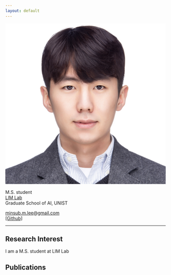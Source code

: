 ```yaml
---
layout: default
---
```


<!-- ## About Me -->

<img class="profile-picture" src="minsub.jpg">

M.S. student<br/>
[LIM Lab](https://sites.google.com/view/sungbin/)<br/>
Graduate School of AI, UNIST

<minsub.m.lee@gmail.com><br/>
[[Github]](https://github.com/msublee)

---

## Research Interest

I am a M.S. student at LIM Lab

## Publications
<!-- 
1. F.Bar, J.Doe: Effects of having a placeholder of a name
2. S.Holmes, J.Watson: Consequences of living with a sociopath in London

## Typography

This is a [link](http://google.com). Something *italics* and something **bold**.

Here is a table

Year | Award | Category
-----|-------|--------
2014 | Emmy  | Won Outstanding Lead Actor in a miniseries or a movie
2015 | BAFTA | Nominated for Best Leading Actor for Sherlock
2014 | Satellite | Won Best Actor miniseries or television film

Here is a horizontal rule

---

Here is a blockquote

> To a great mind, nothing is little

## References

* Foo Bar: Head of Department, Placeholder Names, Lorem
* John Doe: Associate Professor, Department of Computer Science, Ipsum
 -->
